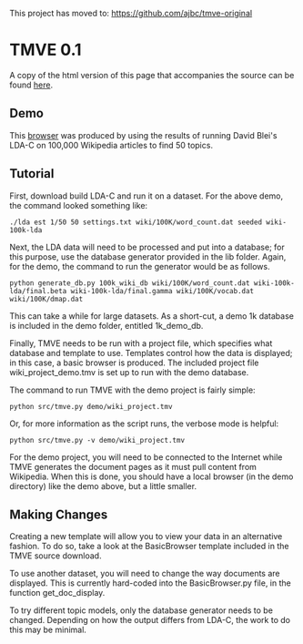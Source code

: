 This project has moved to: https://github.com/ajbc/tmve-original

# TMVE 0.1 #
A copy of the html version of this page that accompanies the source can be found [here](http://www.princeton.edu/~achaney/tmve/wiki100k/browse/topic-presence.html).

## Demo ##
This [browser](http://www.sccs.swarthmore.edu/users/08/ajb/tmve/wiki100k/browse/topic-list.html) was produced by using the results of running David Blei's LDA-C on 100,000 Wikipedia articles to find 50 topics.

## Tutorial ##
First, download build LDA-C and run it on a dataset. For the above demo, the command looked something like:
```
./lda est 1/50 50 settings.txt wiki/100K/word_count.dat seeded wiki-100k-lda
```
Next, the LDA data will need to be processed and put into a database; for this purpose, use the database generator provided in the lib folder. Again, for the demo, the command to run the generator would be as follows.
```
python generate_db.py 100k_wiki_db wiki/100K/word_count.dat wiki-100k-lda/final.beta wiki-100k-lda/final.gamma wiki/100K/vocab.dat wiki/100K/dmap.dat
```
This can take a while for large datasets. As a short-cut, a demo 1k database is included in the demo folder, entitled 1k\_demo\_db.

Finally, TMVE needs to be run with a project file, which specifies what database and template to use. Templates control how the data is displayed; in this case, a basic browser is produced. The included project file wiki\_project\_demo.tmv is set up to run with the demo database.

The command to run TMVE with the demo project is fairly simple:
```
python src/tmve.py demo/wiki_project.tmv
```
Or, for more information as the script runs, the verbose mode is helpful:
```
python src/tmve.py -v demo/wiki_project.tmv
```
For the demo project, you will need to be connected to the Internet while TMVE generates the document pages as it must pull content from Wikipedia. When this is done, you should have a local browser (in the demo directory) like the demo above, but a little smaller.

## Making Changes ##
Creating a new template will allow you to view your data in an alternative fashion. To do so, take a look at the BasicBrowser template included in the TMVE source download.

To use another dataset, you will need to change the way documents are displayed. This is currently hard-coded into the BasicBrowser.py file, in the function get\_doc\_display.

To try different topic models, only the database generator needs to be changed. Depending on how the output differs from LDA-C, the work to do this may be minimal.